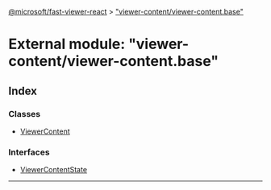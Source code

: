 [@microsoft/fast-viewer-react](../README.md) > ["viewer-content/viewer-content.base"](../modules/_viewer_content_viewer_content_base_.md)

# External module: "viewer-content/viewer-content.base"

## Index

### Classes

* [ViewerContent](../classes/_viewer_content_viewer_content_base_.viewercontent.md)

### Interfaces

* [ViewerContentState](../interfaces/_viewer_content_viewer_content_base_.viewercontentstate.md)

---

